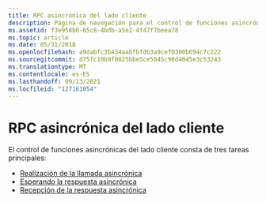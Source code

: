 ```yaml
---
title: RPC asincrónica del lado cliente
description: Página de navegación para el control de funciones asincrónicas del lado cliente con llamada a procedimiento remoto (RPC).
ms.assetid: f3e958b6-65c8-4bdb-a5e2-4f47f7beea78
ms.topic: article
ms.date: 05/31/2018
ms.openlocfilehash: a9dabfc3b434aabfbfdb3a9cef0300b694c7c222
ms.sourcegitcommit: d75fc10b9f0825bbe5ce5045c90d4045e3c53243
ms.translationtype: MT
ms.contentlocale: es-ES
ms.lasthandoff: 09/13/2021
ms.locfileid: "127161054"
---
```

# <a name="client-side-asynchronous-rpc"></a>RPC asincrónica del lado cliente

El control de funciones asincrónicas del lado cliente consta de tres tareas principales:

-   [Realización de la llamada asincrónica](making-the-asynchronous-call.md)
-   [Esperando la respuesta asincrónica](waiting-for-the-asynchronous-reply.md)
-   [Recepción de la respuesta asincrónica](receiving-the-asynchronous-reply.md)

 

 




